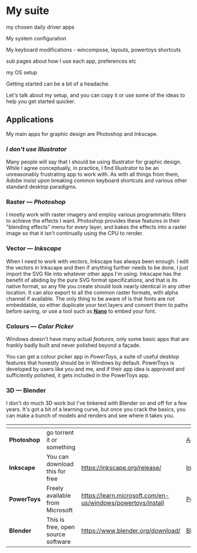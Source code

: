 # My suite

my chosen daily driver apps

My system configuration

My keyboard modifications - wincompose, layouts, powertoys shortcuts

sub pages about how I use each app, preferences etc

my OS setup&#x20;



Getting started can be a bit of a headache.&#x20;

Let's talk about my setup, and you can copy it or use some of the ideas to help you get started quicker.



## Applications

My main apps for graphic design are Photoshop and Inkscape.

### _I don't use Illustrator_

Many people will say that I should be using Illustrator for graphic design. While I agree conceptually, in practice, I find Illustrator to be an unreasonably frustrating app to work with. As with all things from them, Adobe insist upon breaking common keyboard shortcuts and various other standard desktop paradigms.

### Raster — _Photoshop_

I mostly work with raster imagery and employ various programmatic filters to achieve the effects I want. Photoshop provides these features in their "blending effects" menu for every layer, and bakes the effects into a raster image so that it isn't continually using the CPU to render.

### Vector — _Inkscape_

When I need to work with vectors, Inkscape has always been enough. I edit the vectors in Inkscape and then if anything further needs to be done, I just import the SVG file into whatever other apps I'm using. Inkscape has the benefit of abiding by the pure SVG format specifications, and that is its native format, so any file you create should look nearly identical in any other location. It can also export to all the common raster formats, with alpha channel if available. The only thing to be aware of is that fonts are not embeddable, so either duplicate your text layers and convert them to paths before saving, or use a tool such as [**Nano**](https://vecta.io/nano) to embed your font.

### Colours — _Color Picker_

Windows doesn't have many actual _features_, only some basic apps that are frankly badly built and never polished beyond a façade.

You can get a colour picker app in _PowerToys_, a suite of useful desktop features that honestly should be in Windows by default. PowerToys is developed by users like you and me, and if their app idea is approved and sufficiently polished, it gets included in the PowerToys app.

### 3D — Blender

I don't do much 3D work but I've tinkered with Blender on and off for a few years. It's got a bit of a learning curve, but once you crack the basics, you can make a bunch of models and renders and see where it takes you.



<table data-view="cards"><thead><tr><th></th><th></th><th data-hidden data-card-target data-type="content-ref"></th><th data-hidden data-card-cover data-type="files"></th></tr></thead><tbody><tr><td><strong>Photoshop</strong></td><td>go torrent it or something</td><td></td><td><a href="../.gitbook/assets/Adobe_Photoshop_CC_icon.svg">Adobe_Photoshop_CC_icon.svg</a></td></tr><tr><td><strong>Inkscape</strong></td><td>You can download this for free</td><td><a href="https://inkscape.org/release/">https://inkscape.org/release/</a></td><td><a href="../.gitbook/assets/Inkscape_Logo.svg">Inkscape_Logo.svg</a></td></tr><tr><td><strong>PowerToys</strong></td><td>Freely available from Microsoft</td><td><a href="https://learn.microsoft.com/en-us/windows/powertoys/install">https://learn.microsoft.com/en-us/windows/powertoys/install</a></td><td><a href="../.gitbook/assets/PowerToys_UWP_Assets.svg">PowerToys_UWP_Assets.svg</a></td></tr><tr><td><strong>Blender</strong></td><td>This is free, open source software</td><td><a href="https://www.blender.org/download/">https://www.blender.org/download/</a></td><td><a href="../.gitbook/assets/Blender_logo_no_text.svg">Blender_logo_no_text.svg</a></td></tr></tbody></table>

